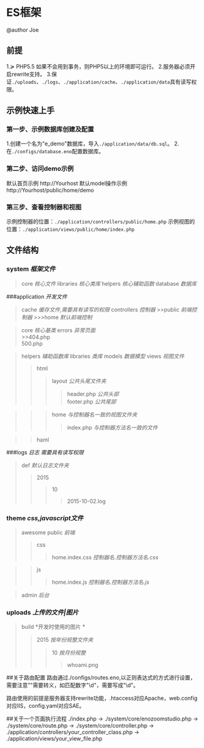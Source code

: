 # ES框架 
@author Joe

## 前提
1.≽ PHP5.5 如果不会用到事务，则PHP5以上的环境即可运行。
2.服务器必须开启rewrite支持。</li>
3.保证`./uploads`、`./logs`、`./application/cache`、`./application/data`具有读写权限。

## 示例快速上手
### 第一步、示例数据库创建及配置
1.创建一个名为"e_demo"数据库，导入`./application/data/db.sql`。
2.在`./configs/database.eno`配置数据库。
</ol>  

### 第二步、访问demo示例
默认首页示例 http://Yourhost
默认model操作示例 http://Yourhost/public/home/demo

### 第三步、查看控制器和视图
示例控制器的位置：`./application/controllers/public/home.php`
示例视图的位置：`./application/views/public/home/index.php`

## 文件结构
### system *框架文件*
>core *核心文件* 
libraries *核心类库*
helpers *核心辅助函数*
database *数据库*


###application *开发文件*

>cache *缓存文件,需要具有读写的权限*
>controllers *控制器*
	>>public *前端控制器*
	>>>home *默认前端控制*
	
>core *核心基类*
>errors *异常页面*  
    >>404.php  
    500.php

>helpers *辅助函数库*
libraries *类库*
models *数据模型*
views *视图文件*
>>html   
>>>layout *公共头尾文件夹*  
>>>>header.php *公共头部*  
        footer.php *公共尾部*

>>>home *与控制器名一致的视图文件夹* 
>>>> index.php *与控制器方法名一致的文件*

>>haml

###logs *日志 需要具有读写权限*
>def *默认日志文件夹*
>>2015  
>>>10
>>>>2015-10-02.log

### theme *css,javascript文件*
>awesome
>public *前端*
>>css 
>>>home.index.css *控制器名.控制器方法名.css*

>>js
>>>home.index.js *控制器名.控制器方法名.js*

>admin *后台*

### uploads *上传的文件|图片*
>build *开发时使用的图片 *
>>2015 *按年份规整文件夹*
>>>10 *按月份规整*
>>>>whoami.png

##关于路由配置
路由通过./configs/routes.eno,以正则表达式的方式进行设置，需要注意"\"需要转义，如匹配数字"\d"，需要写成"\\d"。

路由使用的前提是服务器支持rewrite功能，.htaccess对应Apache，web.config对应IIS，config.yaml对应SAE。

##关于一个页面执行流程
    ./index.php 
    → ./system/core/enozoomstudio.php 
    → ./system/core/route.php 
    → ./system/core/controller.php 
    → ./application/controllers/your_controller_class.php 
    → ./application/views/your_view_file.php